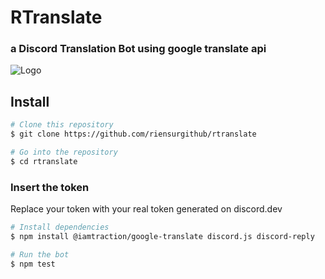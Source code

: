 # RTranslate 
### a Discord Translation Bot using google translate api

![Logo](https://cdn.discordapp.com/avatars/861892444253585429/2115a05b0c9f0b35b4646aebe0cd7326.webp)

## Install
```bash
# Clone this repository
$ git clone https://github.com/riensurgithub/rtranslate

# Go into the repository
$ cd rtranslate
```
### Insert the token
Replace your token with your real token generated on discord.dev
```bash
# Install dependencies
$ npm install @iamtraction/google-translate discord.js discord-reply

# Run the bot
$ npm test
```
